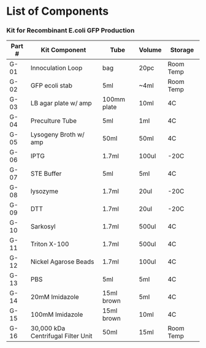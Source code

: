 # List of Components
### Kit for Recombinant E.coli GFP Production

|Part #                             |Kit Component|Tube |Volume   |Storage|
|-----------------------------------|-------------|-----|---------|-------|
|G-01                               |Innoculation Loop|bag  |20pc     |Room Temp|
|G-02                               |GFP ecoli stab|5ml  |~4ml     |Room Temp|
|G-03                               |LB agar plate w/ amp|100mm plate|10ml     |4C     |
|G-04                               |Preculture Tube|5ml  |1ml      |4C     |
|G-05                               |Lysogeny Broth w/ amp|50ml |50ml     |4C     |
|G-06                               |IPTG         |1.7ml|100ul    |-20C   |
|G-07                               |STE Buffer   |5ml  |5ml      |4C     |
|G-08                               |lysozyme     |1.7ml|20ul     |-20C   |
|G-09                               |DTT          |1.7ml|20ul     |-20C   |
|G-10                               |Sarkosyl     |1.7ml|500ul    |4C     |
|G-11                               |Triton X-100 |1.7ml|500ul    |4C     |
|G-12                               |Nickel Agarose Beads |1.7ml|100ul    |4C     |
|G-13                               |PBS          |5ml  |5ml      |4C     |
|G-14                               |20mM Imidazole|15ml brown|5ml      |4C     |
|G-15                               |100mM Imidazole|15ml brown|10ml     |4C     |
|G-16                               |30,000 kDa Centrifugal Filter Unit|50ml|15ml     |Room Temp     |
